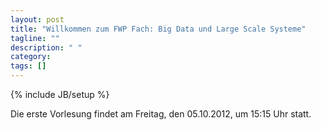 ```yaml
---
layout: post
title: "Willkommen zum FWP Fach: Big Data und Large Scale Systeme"
tagline: ""
description: " "
category: 
tags: []
---
```

{% include JB/setup %}

Die erste Vorlesung findet am Freitag, den 05.10.2012, um 15:15 Uhr statt.